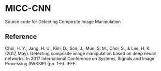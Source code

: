 # MICC-CNN
Source code for Detecting Composite Image Manipulation

## Reference
Choi, H. Y., Jang, H. U., Kim, D., Son, J., Mun, S. M., Choi, S., & Lee, H. K. (2017, May). Detecting composite image manipulation based on deep neural networks. In 2017 International Conference on Systems, Signals and Image Processing (IWSSIP) (pp. 1-5). IEEE.
